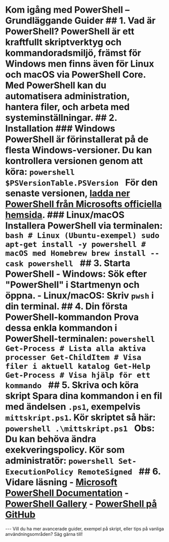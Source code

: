 # Kom igång med PowerShell – Grundläggande Guider ## 1. Vad är PowerShell? PowerShell är ett kraftfullt skriptverktyg och kommandoradsmiljö, främst för Windows men finns även för Linux och macOS via PowerShell Core. Med PowerShell kan du automatisera administration, hantera filer, och arbeta med systeminställningar. ## 2. Installation ### Windows PowerShell är förinstallerat på de flesta Windows-versioner. Du kan kontrollera versionen genom att köra: ```powershell $PSVersionTable.PSVersion ``` För den senaste versionen, [ladda ner PowerShell från Microsofts officiella hemsida](https://docs.microsoft.com/powershell/). ### Linux/macOS Installera PowerShell via terminalen: ```bash # Linux (Ubuntu-exempel) sudo apt-get install -y powershell # macOS med Homebrew brew install --cask powershell ``` ## 3. Starta PowerShell - **Windows:** Sök efter "PowerShell" i Startmenyn och öppna. - **Linux/macOS:** Skriv `pwsh` i din terminal. ## 4. Din första PowerShell-kommandon Prova dessa enkla kommandon i PowerShell-terminalen: ```powershell Get-Process # Lista alla aktiva processer Get-ChildItem # Visa filer i aktuell katalog Get-Help Get-Process # Visa hjälp för ett kommando ``` ## 5. Skriva och köra skript Spara dina kommandon i en fil med ändelsen `.ps1`, exempelvis `mittskript.ps1`. Kör skriptet så här: ```powershell .\mittskript.ps1 ``` **Obs:** Du kan behöva ändra exekveringspolicy. Kör som administratör: ```powershell Set-ExecutionPolicy RemoteSigned ``` ## 6. Vidare läsning - [Microsoft PowerShell Documentation](https://learn.microsoft.com/powershell/) - [PowerShell Gallery](https://www.powershellgallery.com/) - [PowerShell på GitHub](https://github.com/powershell/powershell) 
--- Vill du ha mer avancerade guider, exempel på skript, eller tips på vanliga användningsområden? Säg gärna till!

